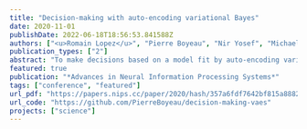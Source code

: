 ```yaml
---
title: "Decision-making with auto-encoding variational Bayes"
date: 2020-11-01
publishDate: 2022-06-18T18:56:53.841588Z
authors: ["<u>Romain Lopez</u>", "Pierre Boyeau", "Nir Yosef", "Michael I. Jordan", "Jeffrey Regier"]
publication_types: ["2"]
abstract: "To make decisions based on a model fit by auto-encoding variational Bayes (AEVB), practitioners often let the variational distribution serve as a surrogate for the posterior distribution. This approach yields biased estimates of the expected risk, and therefore poor decisions for two reasons. First, the model fit by AEVB may yield biased statistics relative to the underlying data distribution. Second, there may be strong discrepancies between the variational distribution and the posterior.  We explore how fitting the variational distribution based on several objective functions other than the ELBO, while continuing to fit the generative model based on the ELBO, affects the quality of downstream decisions. For a particular model that is amenable to analysis, we investigate how importance sampling error as well as the biases in model parameter estimates vary across several approximate posteriors when used as proposal distributions. Our theoretical results suggest that a posterior approximation distinct from the variational distribution should be used for making decisions. Motivated by these theoretical results, we propose learning several approximate proposals for the best model and combining them using multiple importance sampling for decision-making. In addition to toy examples, we present a full-fledged case study of single-cell RNA sequencing. In this challenging instance of multiple hypothesis testing, our proposed approach surpasses the current state of the art."
featured: true
publication: "*Advances in Neural Information Processing Systems*"
tags: ["conference", "featured"]
url_pdf: "https://papers.nips.cc/paper/2020/hash/357a6fdf7642bf815a88822c447d9dc4-Abstract.html"
url_code: "https://github.com/PierreBoyeau/decision-making-vaes"
projects: ["science"]
---
```


